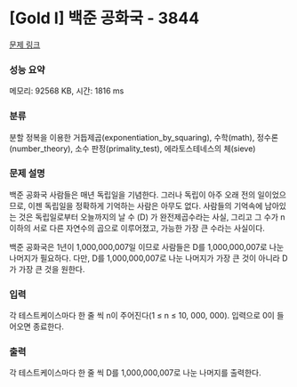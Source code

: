 # [Gold I] 백준 공화국 - 3844 

[문제 링크](https://www.acmicpc.net/problem/3844) 

### 성능 요약

메모리: 92568 KB, 시간: 1816 ms

### 분류

분할 정복을 이용한 거듭제곱(exponentiation_by_squaring), 수학(math), 정수론(number_theory), 소수 판정(primality_test), 에라토스테네스의 체(sieve)

### 문제 설명

<p>백준 공화국 사람들은 매년 독립일을 기념한다. 그러나 독립이 아주 오래 전의 일이었으므로, 이젠 독립일을 정확하게 기억하는 사람은 아무도 없다. 사람들의 기억속에 남아있는 것은 독립일로부터 오늘까지의 날 수 (D) 가 완전제곱수라는 사실, 그리고 그 수가 n이하의 서로 다른 자연수의 곱으로 이루어졌고, 가능한 가장 큰 수라는 사실이다.</p>

<p>백준 공화국은 1년이 1,000,000,007일 이므로 사람들은 D를 1,000,000,007로 나눈 나머지가 필요하다. 다만, D를 1,000,000,007로 나눈 나머지가 가장 큰 것이 아니라 D가 가장 큰 것을 원한다.</p>

### 입력 

 <p>각 테스트케이스마다 한 줄 씩 n이 주어진다(1 ≤ n ≤ 10, 000, 000). 입력으로 0이 들어오면 종료한다.</p>

### 출력 

 <p>각 테스트케이스마다 한 줄 씩 D를 1,000,000,007로 나눈 나머지를 출력한다.</p>

